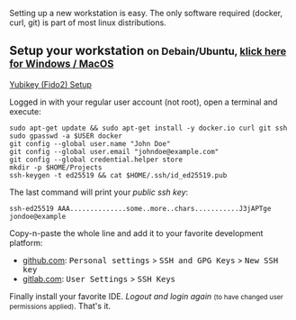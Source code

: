 
Setting up a new workstation is easy. The only software required (docker, curl, git) is part of 
most linux distributions.


## Setup your workstation <small>on Debain/Ubuntu, [klick here for Windows / MacOS](setup/)</small>

[Yubikey (Fido2) Setup](/setup/yubikey)

Logged in with your regular user account (not root), open a terminal and execute:

<pre>
<code data-toggle="tooltip" data-placement="right" 
title="Install required packages"
>sudo apt-get update && sudo apt-get install -y docker.io curl git ssh</code>
<code data-toggle="tooltip" data-placement="left" 
title="Add your normal user to docker group so you can execute docker without root priveleges"
>sudo gpasswd -a $USER docker</code>
<code data-toggle="tooltip" data-placement="left" 
title="Set your user name for git commit messages"
>git config --global user.name "John Doe"</code>
<code data-toggle="tooltip" data-placement="left" 
title="Set your email address for git commit messages"
>git config --global user.email "johndoe@example.com"</code>
<code data-toggle="tooltip" data-placement="left" 
title="Store credentials to ~/.git-credentials"
>git config --global credential.helper store</code>
<code data-toggle="tooltip" data-placement="left" 
title="We suggest this flat directory as root for all of your projects"
>mkdir -p $HOME/Projects</code>
<code data-toggle="tooltip" data-placement="left" 
title="Create a ssh key to access git repositories. Select a good password. You'll have to type it whenever you push/pull."
>ssh-keygen -t ed25519 && cat $HOME/.ssh/id_ed25519.pub</code>
</pre>

The last command will print your *public ssh key*:

```
ssh-ed25519 AAA..............some..more..chars...........J3jAPTge jondoe@example
```

Copy-n-paste the whole line and add it to your favorite development platform:
- [github.com](https://github.com): <kbd>Personal settings</kbd> > <kbd>SSH and GPG Keys</kbd> > <kbd>New SSH key</kbd>
- [gitlab.com](https://gitlab.com): <kbd>User Settings</kbd> > <kbd>SSH Keys</kbd>

Finally install your favorite IDE. *Logout and login again* <small>(to have changed user permissions applied)</small>. That's it.

